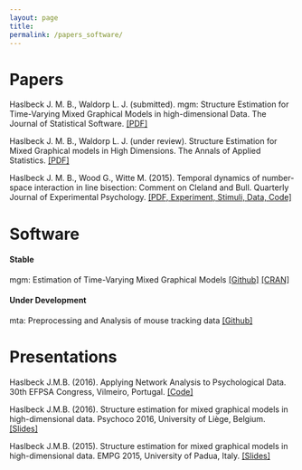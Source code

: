 ```yaml
---
layout: page
title: 
permalink: /papers_software/
---
```


# Papers

Haslbeck J. M. B., Waldorp L. J. (submitted). mgm: Structure Estimation for Time-Varying Mixed Graphical
Models in high-dimensional Data. The Journal of Statistical Software. [[PDF]](http://arxiv.org/pdf/1510.06871v2.pdf)

Haslbeck J. M. B., Waldorp L. J. (under review). Structure Estimation for Mixed Graphical models in
High Dimensions. The Annals of Applied Statistics. [[PDF]](http://arxiv.org/pdf/1510.05677v1.pdf)

Haslbeck J. M. B., Wood G., Witte M. (2015). Temporal dynamics of number-space interaction
in line bisection: Comment on Cleland and Bull. Quarterly Journal of Experimental Psychology. [[PDF, Experiment, Stimuli, Data, Code]](https://github.com/jmbh/bisectionpaper)

# Software

#### Stable

mgm: Estimation of Time-Varying Mixed Graphical Models [[Github]](https://github.com/jmbh/mgm) [[CRAN]](https://cran.r-project.org/web/packages/mgm/index.html)


#### Under Development

mta: Preprocessing and Analysis of mouse tracking data [[Github]](https://github.com/jmbh/mta)


# Presentations

Haslbeck J.M.B. (2016). Applying Network Analysis to Psychological Data. 30th EFPSA Congress, Vilmeiro, Portugal. [[Code]](http://jmbh.github.io/figs/efpsa_workshop/NetworkAnalysisWorkshop_Codefile.Rmd)

Haslbeck J.M.B. (2016). Structure estimation for mixed graphical models in high-dimensional data. Psychoco 2016, University of Liège, Belgium. [[Slides]](http://jmbh.github.io/figs/About/psychoco2016_slides.pdf)

Haslbeck J.M.B. (2015). Structure estimation for mixed graphical models in high-dimensional data. EMPG 2015, University of Padua, Italy. [[Slides]](http://jmbh.github.io/figs/About/empg2015_slides.pdf)